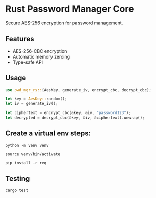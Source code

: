 # Rust Password Manager Core

Secure AES-256 encryption for password management.

## Features
- AES-256-CBC encryption
- Automatic memory zeroing
- Type-safe API

## Usage
```rust
use pwd_mgr_rs::{AesKey, generate_iv, encrypt_cbc, decrypt_cbc};

let key = AesKey::random();
let iv = generate_iv();

let ciphertext = encrypt_cbc(&key, &iv, "password123");
let decrypted = decrypt_cbc(&key, &iv, &ciphertext).unwrap();
```
## Create a virtual env steps:
```
python -m venv venv

source venv/bin/activate

pip install -r req
```
## Testing
```bash
cargo test
```
